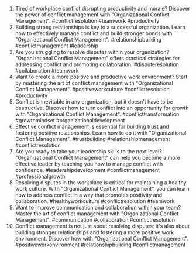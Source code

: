 1. Tired of workplace conflict disrupting productivity and morale? Discover the power of conflict management with "Organizational Conflict Management". #conflictresolution #teamwork #productivity
2. Building strong relationships is key to a successful organization. Learn how to effectively manage conflict and build stronger bonds with "Organizational Conflict Management". #relationshipbuilding #conflictmanagement #leadership
3. Are you struggling to resolve disputes within your organization? "Organizational Conflict Management" offers practical strategies for addressing conflict and promoting collaboration. #disputeresolution #collaboration #teamwork
4. Want to create a more positive and productive work environment? Start by mastering the art of conflict management with "Organizational Conflict Management". #positiveworkculture #conflictresolution #productivity
5. Conflict is inevitable in any organization, but it doesn't have to be destructive. Discover how to turn conflict into an opportunity for growth with "Organizational Conflict Management". #conflicttransformation #growthmindset #organizationaldevelopment
6. Effective conflict management is essential for building trust and fostering positive relationships. Learn how to do it with "Organizational Conflict Management". #trustbuilding #relationshipmanagement #conflictresolution
7. Are you ready to take your leadership skills to the next level? "Organizational Conflict Management" can help you become a more effective leader by teaching you how to manage conflict with confidence. #leadershipdevelopment #conflictmanagement #professionalgrowth
8. Resolving disputes in the workplace is critical for maintaining a healthy work culture. With "Organizational Conflict Management", you can learn how to address conflict in a way that promotes positivity and collaboration. #healthyworkculture #conflictresolution #teamwork
9. Want to improve communication and collaboration within your team? Master the art of conflict management with "Organizational Conflict Management". #communication #collaboration #conflictresolution
10. Conflict management is not just about resolving disputes; it's also about building stronger relationships and fostering a more positive work environment. Discover how with "Organizational Conflict Management". #positiveworkenvironment #relationshipbuilding #conflictmanagement
